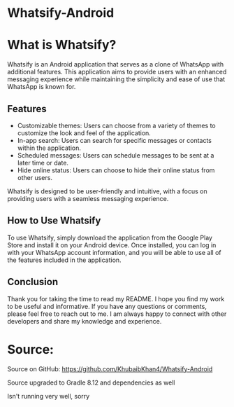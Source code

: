 # Whatsify-Android
<h1>What is Whatsify?</h1>
    <p>
      Whatsify is an Android application that serves as a clone of WhatsApp with additional features. This application aims to provide users with an enhanced messaging experience while maintaining the simplicity and ease of use that WhatsApp is known for.
    </p>
    <h2>Features</h2>
    <ul>
      <li>Customizable themes: Users can choose from a variety of themes to customize the look and feel of the application.</li>
      <li>In-app search: Users can search for specific messages or contacts within the application.</li>
      <li>Scheduled messages: Users can schedule messages to be sent at a later time or date.</li>
      <li>Hide online status: Users can choose to hide their online status from other users.</li>
    </ul>
    <p>
      Whatsify is designed to be user-friendly and intuitive, with a focus on providing users with a seamless messaging experience.
    </p>
    <h2>How to Use Whatsify</h2>
    <p>
      To use Whatsify, simply download the application from the Google Play Store and install it on your Android device. Once installed, you can log in with your WhatsApp account information, and you will be able to use all of the features included in the application.
    </p>
    <h2>Conclusion</h2>
    <p>
      Thank you for taking the time to read my README. I hope you find my work to be useful and informative. If you have any questions or comments, please feel free to reach out to me. I am always happy to connect with other developers and share my knowledge and experience.
    </p>

# Source:

Source on GitHub: https://github.com/KhubaibKhan4/Whatsify-Android

Source upgraded to Gradle 8.12 and dependencies as well

Isn't running very well, sorry
